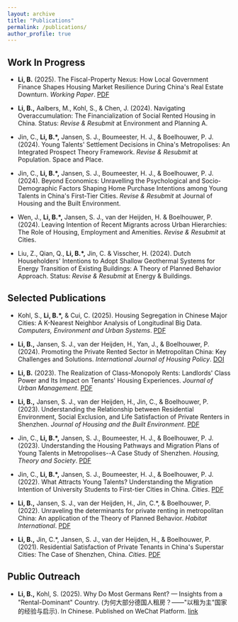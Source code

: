 ```yaml
---
layout: archive
title: "Publications"
permalink: /publications/
author_profile: true
---
```

## Work In Progress

* **Li, B.** (2025). The Fiscal-Property Nexus: How Local Government Finance Shapes Housing Market Resilience During China's Real Estate Downturn. *Working Paper*. [PDF](https://housingforall.github.io/files/Bo_Li_fiscal_property_nexus.pdf)
  
* **Li, B.,** Aalbers, M., Kohl, S., & Chen, J. (2024). Navigating Overaccumulation: The Financialization of Social Rented Housing in China. Status: *Revise & Resubmit* at Environment and Planning A.

* Jin, C., **Li, B.\*,** Jansen, S. J., Boumeester, H. J., & Boelhouwer, P. J. (2024). Young Talents' Settlement Decisions in China's Metropolises: An Integrated Prospect Theory Framework. *Revise & Resubmit* at Population. Space and Place.  

* Jin, C., **Li, B.\*,** Jansen, S. J., Boumeester, H. J., & Boelhouwer, P. J. (2024). Beyond Economics: Unravelling the Psychological and Socio-Demographic Factors Shaping Home Purchase Intentions among Young Talents in China\'s First-Tier Cities. *Revise & Resubmit* at Journal of Housing and the Built Environment.
  
* Wen, J., **Li, B.\*,** Jansen, S. J., van der Heijden, H. & Boelhouwer, P. (2024). Leaving Intention of Recent Migrants across Urban Hierarchies: The Role of Housing, Employment and Amenities. *Revise & Resubmit* at Cities.

* Liu, Z., Qian, Q., **Li, B.\*,** Jin, C. & Visscher, H. (2024). Dutch Householders\' Intentions to Adopt Shallow Geothermal Systems for Energy Transition of Existing Buildings: A Theory of Planned Behavior Approach. Status: *Revise & Resubmit* at Energy & Buildings.
  
## Selected Publications

* Kohl, S., **Li, B.\*,** & Cui, C. (2025). Housing Segregation in Chinese Major Cities: A K-Nearest Neighbor Analysis of Longitudinal Big Data. *Computers, Environment and Urban Systems*. [PDF](https://housingforall.github.io/files/ceus_2025.pdf)
  
* **Li, B.,** Jansen, S. J., van der Heijden, H., Yan, J., & Boelhouwer, P. (2024). Promoting the Private Rented Sector in Metropolitan China: Key Challenges and Solutions. *International Journal of Housing Policy*. [DOI](https://doi.org/10.1080/19491247.2024.2308735)

* **Li, B.** (2023). The Realization of Class-Monopoly Rents: Landlords' Class Power and Its Impact on Tenants' Housing Experiences. *Journal of Urban Management*. [PDF](https://housingforall.github.io/files/jum_2023.pdf)

* **Li, B.,** Jansen, S. J., van der Heijden, H., Jin, C., & Boelhouwer, P. (2023). Understanding the Relationship between Residential Environment, Social Exclusion, and Life Satisfaction of Private Renters in Shenzhen. *Journal of Housing and the Built Environment*. [PDF](https://housingforall.github.io/files/hbe_2023.pdf)

* Jin, C., **Li, B.\*,** Jansen, S. J., Boumeester, H. J., & Boelhouwer, P. J. (2023). Understanding the Housing Pathways and Migration Plans of Young Talents in Metropolises--A Case Study of Shenzhen. *Housing, Theory and Society*. [PDF](https://housingforall.github.io/files/hts_2023.pdf)

* Jin, C., **Li, B.\*,** Jansen, S. J., Boumeester, H. J., & Boelhouwer, P. J. (2022). What Attracts Young Talents? Understanding the Migration Intention of University Students to First-tier Cities in China. *Cities*. [PDF](https://housingforall.github.io/files/cities_2022.pdf)

* **Li, B.,** Jansen, S. J., van der Heijden, H., Jin, C.\*, & Boelhouwer, P. (2022). Unraveling the determinants for private renting in metropolitan China: An application of the Theory of Planned Behavior. *Habitat International*. [PDF](https://housingforall.github.io/files/hi_2022.pdf)
  
* **Li, B.,** Jin, C.\*, Jansen, S. J., van der Heijden, H., & Boelhouwer, P. (2021). Residential Satisfaction of Private Tenants in China\'s Superstar Cities: The Case of Shenzhen, China. *Cities*. [PDF](https://housingforall.github.io/files/cities_2021.pdf)

## Public Outreach

* **Li, B.,** Kohl, S. (2025). Why Do Most Germans Rent? — Insights from a "Rental-Dominant" Country. (为何大部分德国人租房？——"以租为主"国家的经验与启示). In Chinese. Published on WeChat Platform. [link](https://mp.weixin.qq.com/s/lfs16iBYj-xZMBZ1mKtIMA)
  

